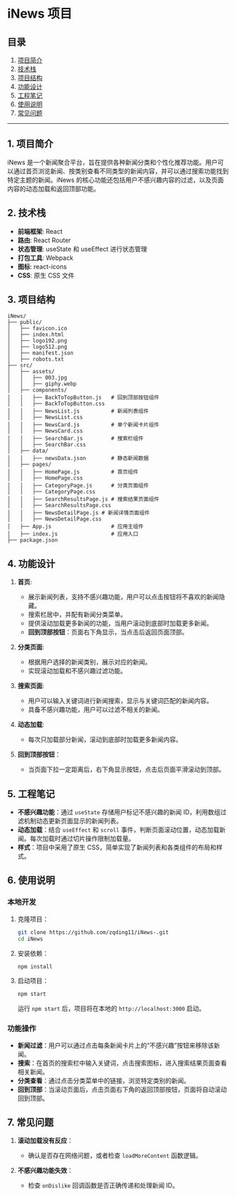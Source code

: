 # iNews 项目

## 目录
1. [项目简介](#项目简介)
2. [技术栈](#技术栈)
3. [项目结构](#项目结构)
4. [功能设计](#功能设计)
5. [工程笔记](#工程笔记)
6. [使用说明](#使用说明)
7. [常见问题](#常见问题)

---

## 1. 项目简介
iNews 是一个新闻聚合平台，旨在提供各种新闻分类和个性化推荐功能。用户可以通过首页浏览新闻、按类别查看不同类型的新闻内容，并可以通过搜索功能找到特定主题的新闻。iNews 的核心功能还包括用户不感兴趣内容的过滤，以及页面内容的动态加载和返回顶部功能。

## 2. 技术栈
- **前端框架**: React
- **路由**: React Router
- **状态管理**: useState 和 useEffect 进行状态管理
- **打包工具**: Webpack
- **图标**: react-icons
- **CSS**: 原生 CSS 文件

## 3. 项目结构
```
iNews/
├── public/
│   ├── favicon.ico
│   ├── index.html
│   ├── logo192.png
│   ├── logo512.png
│   ├── manifest.json
│   ├── robots.txt
├── src/
│   ├── assets/
│   │   ├── 003.jpg
│   │   ├── giphy.webp
│   ├── components/
│   │   ├── BackToTopButton.js   # 回到顶部按钮组件
│   │   ├── BackToTopButton.css
│   │   ├── NewsList.js          # 新闻列表组件
│   │   ├── NewsList.css
│   │   ├── NewsCard.js          # 单个新闻卡片组件
│   │   ├── NewsCard.css 
│   │   ├── SearchBar.js         # 搜索栏组件
│   │   ├── SearchBar.css
│   ├── data/
│   │   ├── newsData.json        # 静态新闻数据
│   ├── pages/
│   │   ├── HomePage.js          # 首页组件
│   │   ├── HomePage.css
│   │   ├── CategoryPage.js      # 分类页面组件
│   │   ├── CategoryPage.css
│   │   ├── SearchResultsPage.js # 搜索结果页面组件
│   │   ├── SearchResultsPage.css
│   │   ├── NewsDetailPage.js # 新闻详情页面组件
│   │   ├── NewsDetailPage.css
│   ├── App.js                   # 应用主组件
│   ├── index.js                 # 应用入口
├── package.json
```

## 4. 功能设计
1. **首页**:
   - 展示新闻列表，支持不感兴趣功能，用户可以点击按钮将不喜欢的新闻隐藏。
   - 搜索栏居中，并配有新闻分类菜单。
   - 提供滚动加载更多新闻的功能，当用户滚动到底部时加载更多新闻。
   - **回到顶部按钮**：页面右下角显示，当点击后返回页面顶部。

2. **分类页面**:
   - 根据用户选择的新闻类别，展示对应的新闻。
   - 实现滚动加载和不感兴趣过滤功能。

3. **搜索页面**:
   - 用户可以输入关键词进行新闻搜索，显示与关键词匹配的新闻内容。
   - 具备不感兴趣功能，用户可以过滤不相关的新闻。

4. **动态加载**:
   - 每次只加载部分新闻，滚动到底部时加载更多新闻内容。
   
5. **回到顶部按钮**：
   - 当页面下拉一定距离后，右下角显示按钮，点击后页面平滑滚动到顶部。

## 5. 工程笔记
- **不感兴趣功能**：通过 `useState` 存储用户标记不感兴趣的新闻 ID，利用数组过滤机制动态更新页面显示的新闻列表。
- **动态加载**：结合 `useEffect` 和 `scroll` 事件，判断页面滚动位置，动态加载新闻。每次加载时通过切片操作限制加载量。
- **样式**：项目中采用了原生 CSS，简单实现了新闻列表和各类组件的布局和样式。

## 6. 使用说明
### 本地开发
1. 克隆项目：
   ```bash
   git clone https://github.com/zqding11/iNews-.git
   cd iNews
   ```
2. 安装依赖：
   ```bash
   npm install
   ```
3. 启动项目：
   ```bash
   npm start
   ```
   运行 `npm start` 后，项目将在本地的 `http://localhost:3000` 启动。

### 功能操作
- **新闻过滤**：用户可以通过点击每条新闻卡片上的“不感兴趣”按钮来移除该新闻。
- **搜索**：在首页的搜索栏中输入关键词，点击搜索图标，进入搜索结果页面查看相关新闻。
- **分类查看**：通过点击分类菜单中的链接，浏览特定类别的新闻。
- **回到顶部**：当滚动页面后，点击页面右下角的返回顶部按钮，页面将自动滚动回到顶部。

## 7. 常见问题
1. **滚动加载没有反应**：
   - 确认是否存在网络问题，或者检查 `loadMoreContent` 函数逻辑。
   
2. **不感兴趣功能失效**：
   - 检查 `onDislike` 回调函数是否正确传递和处理新闻 ID。
